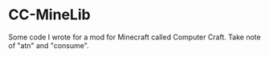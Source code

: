 CC-MineLib
==========

Some code I wrote for a mod for Minecraft called Computer Craft. Take note of "atn" and "consume".